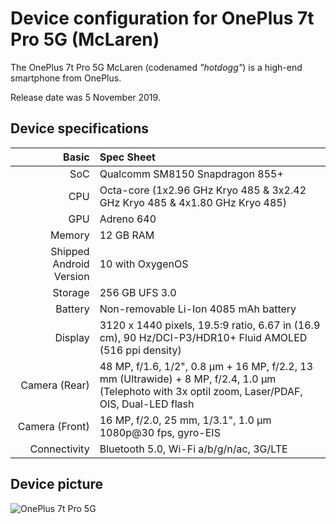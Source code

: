 Device configuration for OnePlus 7t Pro 5G (McLaren)
=========================================

The OnePlus 7t Pro 5G McLaren (codenamed _"hotdogg"_) is a high-end smartphone from OnePlus.

Release date was 5 November 2019.

## Device specifications

Basic   | Spec Sheet
-------:|:-------------------------
SoC     | Qualcomm SM8150 Snapdragon 855+
CPU     | Octa-core (1x2.96 GHz Kryo 485 & 3x2.42 GHz Kryo 485 & 4x1.80 GHz Kryo 485)
GPU     | Adreno 640
Memory  | 12 GB RAM
Shipped Android Version | 10 with OxygenOS
Storage | 256 GB UFS 3.0
Battery | Non-removable Li-Ion 4085 mAh battery
Display | 3120 x 1440 pixels, 19.5:9 ratio, 6.67 in (16.9 cm), 90 Hz/DCI-P3/HDR10+ Fluid AMOLED (516 ppi density)
Camera (Rear)  | 48 MP, f/1.6, 1/2", 0.8 µm + 16 MP, f/2.2, 13 mm (Ultrawide) + 8 MP, f/2.4, 1.0 µm (Telephoto with 3x optil zoom, Laser/PDAF, OIS, Dual-LED flash
Camera (Front) | 16 MP, f/2.0, 25 mm, 1/3.1", 1.0 µm 1080p@30 fps, gyro-EIS
Connectivity | Bluetooth 5.0, Wi-Fi a/b/g/n/ac, 3G/LTE

## Device picture

![OnePlus 7t Pro 5G](https://cdn.opstatics.com/store/20170907/assets/images/events/2019/08/hotdog/mclaren/mcl-6.png "OnePlus 7t Pro 5G rear")

